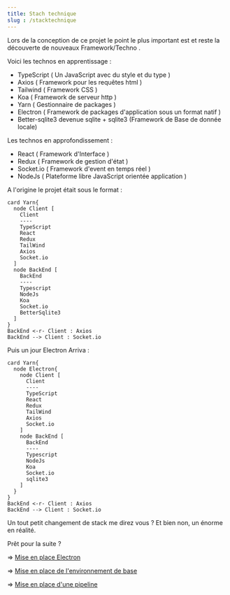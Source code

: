 ```yaml
---
title: Stach technique
slug : /stacktechnique
---
```


Lors de la conception de ce projet le point le plus important est et reste la découverte de nouveaux Framework/Techno .

Voici les technos en apprentissage :

- TypeScript ( Un JavaScript avec du style et du type )
- Axios ( Framework pour les requêtes html )
- Tailwind ( Framework CSS )
- Koa ( Framework de serveur http )
- Yarn ( Gestionnaire de packages )
- Electron ( Framework de packages d'application sous un format natif )
- Better-sqlite3 devenue sqlite + sqlite3 (Framework de Base de donnée locale)

Les technos en approfondissement :

- React ( Framework d'Interface )
- Redux ( Framework de gestion d'état )
- Socket.io ( Framework d'event en temps réel )
- NodeJs ( Plateforme libre JavaScript orientée application )

A l'origine le projet était sous le format :

```plantuml A l'origine des temps
card Yarn{
  node Client [
    Client
    ----
    TypeScript
    React
    Redux
    TailWind
    Axios
    Socket.io
  ]
  node BackEnd [
    BackEnd
    ----
    Typescript
    NodeJs
    Koa
    Socket.io
    BetterSqlite3
  ]
}
BackEnd <-r- Client : Axios
BackEnd --> Client : Socket.io
```

Puis un jour Electron Arriva :

```plantuml A l'origine des temps
card Yarn{
  node Electron{
    node Client [
      Client
      ----
      TypeScript
      React
      Redux
      TailWind
      Axios
      Socket.io
    ]
    node BackEnd [
      BackEnd
      ----
      Typescript
      NodeJs
      Koa
      Socket.io
      sqlite3
    ]
  }
}
BackEnd <-r- Client : Axios
BackEnd --> Client : Socket.io
```

Un tout petit changement de stack me direz vous ? Et bien non, un énorme en réalité.

Prêt pour la suite ?

=> [Mise en place Electron](/docs/electron)

=> [Mise en place de l'environnement de base](/docs/setup)

=> [Mise en place d'une pipeline](/docs/pipeline)
